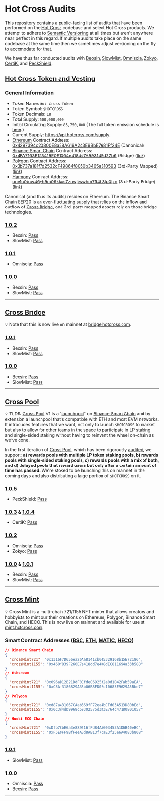 # Hot Cross Audits

This repository contains a public-facing list of audits that have been performed on the [Hot Cross](https://hotcross.com/) codebase and select Hot Cross products. We attempt to adhere to [Semantic Versioning](https://semver.org/) at all times but aren't anywhere near perfect in this regard. If multiple audits take place on the same codebase at the same time then we sometimes adjust versioning on the fly to accomodate for that. 

We have thus far conducted audits with [Beosin](https://lianantech.com/), [SlowMist](https://www.slowmist.com/), [Omniscia](https://omniscia.io/), [Zokyo](https://www.zokyo.io/), [CertiK](https://www.certik.org/), and [PeckShield](https://peckshield.com/en).

## [Hot Cross Token and Vesting](cross-token/)

### General Information

- Token Name: `Hot Cross Token`
- Token Symbol: `$HOTCROSS`
- Token Decimals: `18`
- Total Supply: `500,000,000`
- Initial Circulating Supply: `85,750,000` (The full token emission schedule is [here](https://hotcross.link/hotcross-economy).)
- Current Supply: https://api.hotcross.com/supply
- [Ethereum](https://ethereum.org/) Contract Address: [0x4297394c20800E8a38A619A243E9BbE7681Ff24E](https://etherscan.io/address/0x4297394c20800e8a38a619a243e9bbe7681ff24e) (Canonical)
- [Binance Smart Chain](https://www.binance.org/en/smartChain) Contract Address: [0x4FA7163E153419E0E1064e418dd7A99314Ed27b6](https://bscscan.com/address/0x4FA7163E153419E0E1064e418dd7A99314Ed27b6) (Bridge) ([link](https://bridge.hotcross.com/))
- [Polygon](https://polygon.technology/) Contract Address: [0x3b737a181f7d2532cF49864f8050b3465a310593](https://polygonscan.com/token/0x3b737a181f7d2532cF49864f8050b3465a310593) (3rd-Party Mapped) ([link](https://mapper.matic.today/))
- [Harmony](https://www.harmony.one/) Contract Address: [one1u0tuw46yh9m09kkxs7znwjtwwhm754h3lp0jzn](https://explorer.harmony.one/address/0xe3d7c75744b976f2dac6878537496e75f7ea56f1) (3rd-Party Bridge) ([link](https://bridge.harmony.one/))

Canonical (and thus its audits) resides on Ethereum. The Binance Smart Chain BEP20 is an ever-fluctuating supply that relies on the inflow and outflow of [Cross Bridge](https://bridge.hotcross.com/), and 3rd-party mapped assets rely on those bridge technologies.

### [1.0.2](cross-token/1.0.2/)

- Beosin: [Pass](cross-token/1.0.2/Beosin%20Audit%20Report%20-%20Hot%20Cross%20Token%20V1.0.2.pdf)
- SlowMist: [Pass](cross-token/1.0.2/SlowMist%20Audit%20Report%20-%20Hot%20Cross%20Token%20V1.0.2.pdf)

### [1.0.1](cross-token/1.0.1/)

- Omniscia: [Pass](https://omniscia.io/hot-cross-vesting-implementation/)

### [1.0.0](cross-token/1.0.0/)

- Beosin: [Pass](cross-token/1.0.0/Beosin%20Audit%20Report%20-%20Hot%20Cross%20Token%20V1.0.0.pdf)
- SlowMist: [Pass](cross-token/1.0.0/SlowMist%20Audit%20Report%20-%20Hot%20Cross%20Token%20V1.0.0.pdf)

---

## [Cross Bridge](cross-bridge/)

💡 Note that this is now live on mainnet at [bridge.hotcross.com](https://bridge.hotcross.com/).

### [1.0.1](cross-bridge/1.0.1/)

- Beosin: [Pass](cross-bridge/1.0.1/Beosin%20Audit%20-%20Hot%20Cross%20BSC%20Bridge%20V1.0.1.pdf)
- SlowMist: [Pass](cross-bridge/1.0.1/SlowMist%20Audit%20Report%20-%20Hot%20Cross%20BSC%20Bridge%20V1.0.1.pdf)

### [1.0.0](cross-bridge/1.0.0/)

- Beosin: [Pass](cross-bridge/1.0.0/Beosin%20Audit%20-%20Hot%20Cross%20BSC%20Bridge%20V1.0.0.pdf)
- SlowMist: [Pass](cross-bridge/1.0.0/SlowMist%20Audit%20Report%20-%20Hot%20Cross%20BSC%20Bridge%20V1.0.0.pdf)

---

## [Cross Pool](cross-pool/)

💡 TLDR: [Cross Pool](https://crosspool.hotcross.com/) V1 is a "[launchpool](https://www.binance.com/en/blog/421499824684900950/Everything-You-Need-to-Know-About-Binance-Launchpool-How-to-Farm-Tokens-Calculate-APY--More)" on [Binance Smart Chain](https://www.binance.org/en/smartChain) and by extension a launchpool that's compatible with ETH and most EVM networks. It introduces features that we want, not only to launch `$HOTCROSS` to market but also to allow for other teams in the space to participate in LP staking and single-sided staking without having to reinvent the wheel on-chain as we've done. 

In the first iteration of [Cross Pool](https://crosspool.hotcross.com/), which has been rigorously [audited](cross-pool/1.0.5/), we support: **a) rewards pools with multiple LP token staking pools, b) rewards pools with single-sided staking pools, c) rewards pools with a mix of both, and d) delayed pools that reward users but only after a certain amount of time has passed.** We're stoked to be launching this on mainnet in the coming days and also distributing a large portion of `$HOTCROSS` on it.

### [1.0.5](cross-pool/1.0.5/)

- PeckShield: [Pass](cross-pool/1.0.5/PeckShield%20Audit%20Report%20-%20Cross%20Pool%20V1.0.5.pdf)

### [1.0.3](cross-pool/1.0.3/) & [1.0.4](cross-pool/1.0.4/)

- CertiK: [Pass](cross-pool/1.0.4/CertiK%20Audit%20Report%20-%20Cross%20Pool%20V1.0.4.pdf)

### [1.0.2](cross-pool/1.0.2/)

- Omniscia: [Pass](https://omniscia.io/hot-cross-cross-pool/)
- Zokyo: [Pass](cross-pool/1.0.2/Zokyo%20Audit%20Report%20-%20Cross%20Pool%20V1.0.2.pdf)

### [1.0.0](cross-pool/1.0.0/) & [1.0.1](cross-pool/1.0.1/)

- Beosin: [Pass](cross-pool/1.0.0/Beosin%20Audit%20Report%20-%20Cross%20Pool%20V1.0.0.pdf)
- SlowMist: [Pass](cross-pool/1.0.0/SlowMist%20Audit%20Report%20-%20Cross%20Pool%20V1.0.0.pdf)

---

## [Cross Mint](cross-mint/)

💡 Cross Mint is a multi-chain 721/1155 NFT minter that allows creators and hobbyists to mint our their creations on Ethereum, Polygon, Binance Smart Chain, and HECO. This is now live on mainnet and available for use at [mint.hotcross.com](https://mint.hotcross.com/).

### Smart Contract Addresses ([BSC](https://www.binance.org/en), [ETH](https://ethereum.org/en/), [MATIC](https://polygon.technology/), [HECO](https://www.hecochain.com/en-us/))

```json
// Binance Smart Chain
{
  "crossMint721": "0x1316F7D656ea26Aa8141cb045329168b15E72186",
  "crossMint1155": "0x460f839F260E7e418dd7e4D8dEC811694a33b588"
}
// Ethereum
{
  "crossMint721": "0x096aD12B21DdF0EfdeC692532a0d1B42Fab59aEA",
  "crossMint1155": "0xC5Af3186829A38b06B8FD02c10683E9629A5Bbe7"
}
// Polygon
{
  "crossMint721": "0xd87a431067CAab669fF72ea4bCFd03A513D80bEd",
  "crossMint1155": "0x0C3d4dD9968c59302575d3D3E764c47180801057"
}
// Huobi ECO Chain
{
  "crossMint721": "0xDfb7CbE6a3e889216fFd84AA603453A1D6B40eBC",
  "crossMint1155": "0xF5E9FF9BfFeeA5d8AB13f7caE3f25e6A4083b808"
}
```

### [1.0.1](cross-mint/1.0.1/)

- SlowMist: [Pass](cross-mint/1.0.1/SlowMist%20Audit%20-%20Cross%20Mint%20V1.0.1.pdf)

### [1.0.0](cross-mint/1.0.0/)

- Omniscia: [Pass](https://omniscia.io/hotcross-crossmint-nft-implementation/)
- Beosin: [Pass](cross-mint/1.0.0/Beosin%20Audit%20-%20Cross%20Mint%20V1.0.0.pdf)

---
